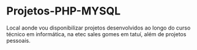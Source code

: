 # Projetos-PHP-MYSQL
Local aonde vou disponibilizar projetos desenvolvidos ao longo do curso técnico em informática, na etec sales gomes em tatuí, além de projetos pessoais.
